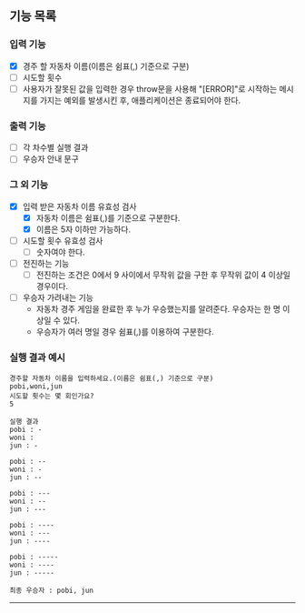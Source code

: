 ## 기능 목록

### 입력 기능

- [x] 경주 할 자동차 이름(이름은 쉼표(,) 기준으로 구분)
- [ ] 시도할 횟수
- [ ] 사용자가 잘못된 값을 입력한 경우 throw문을 사용해 "[ERROR]"로 시작하는 메시지를 가지는 예외를 발생시킨 후, 애플리케이션은 종료되어야 한다.

### 출력 기능

- [ ] 각 차수별 실행 결과
- [ ] 우승자 안내 문구

### 그 외 기능

- [x] 입력 받은 자동차 이름 유효성 검사
  - [x] 자동차 이름은 쉼표(,)를 기준으로 구분한다.
  - [x] 이름은 5자 이하만 가능하다.
- [ ] 시도할 횟수 유효성 검사
  - [ ] 숫자여야 한다.
- [ ] 전진하는 기능
  - [ ] 전진하는 조건은 0에서 9 사이에서 무작위 값을 구한 후 무작위 값이 4 이상일 경우이다.
- [ ] 우승자 가려내는 기능
  - 자동차 경주 게임을 완료한 후 누가 우승했는지를 알려준다. 우승자는 한 명 이상일 수 있다.
  - 우승자가 여러 명일 경우 쉼표(,)를 이용하여 구분한다.

### 실행 결과 예시

```
경주할 자동차 이름을 입력하세요.(이름은 쉼표(,) 기준으로 구분)
pobi,woni,jun
시도할 횟수는 몇 회인가요?
5

실행 결과
pobi : -
woni :
jun : -

pobi : --
woni : -
jun : --

pobi : ---
woni : --
jun : ---

pobi : ----
woni : ---
jun : ----

pobi : -----
woni : ----
jun : -----

최종 우승자 : pobi, jun
```

---
